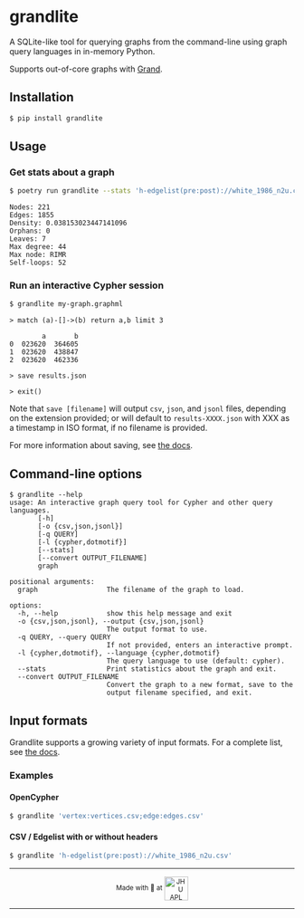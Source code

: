 # grandlite

A SQLite-like tool for querying graphs from the command-line using graph query languages in in-memory Python.

Supports out-of-core graphs with [Grand](https://github.com/aplbrain/grand).

## Installation

```bash
$ pip install grandlite
```

## Usage

### Get stats about a graph

```bash
$ poetry run grandlite --stats 'h-edgelist(pre:post)://white_1986_n2u.csv'
```

```
Nodes: 221
Edges: 1855
Density: 0.038153023447141096
Orphans: 0
Leaves: 7
Max degree: 44
Max node: RIMR
Self-loops: 52
```

### Run an interactive Cypher session

```bash
$ grandlite my-graph.graphml
```

```cypher
> match (a)-[]->(b) return a,b limit 3

        a       b
0  023620  364605
1  023620  438847
2  023620  462336

> save results.json

> exit()
```

Note that `save [filename]` will output `csv`, `json`, and `jsonl` files, depending on the extension provided; or will default to `results-XXXX.json` with XXX as a timestamp in ISO format, if no filename is provided.

For more information about saving, see [the docs](./docs/Saving).

## Command-line options

```
$ grandlite --help
usage: An interactive graph query tool for Cypher and other query languages.
       [-h]
       [-o {csv,json,jsonl}]
       [-q QUERY]
       [-l {cypher,dotmotif}]
       [--stats]
       [--convert OUTPUT_FILENAME]
       graph

positional arguments:
  graph                 The filename of the graph to load.

options:
  -h, --help            show this help message and exit
  -o {csv,json,jsonl}, --output {csv,json,jsonl}
                        The output format to use.
  -q QUERY, --query QUERY
                        If not provided, enters an interactive prompt.
  -l {cypher,dotmotif}, --language {cypher,dotmotif}
                        The query language to use (default: cypher).
  --stats               Print statistics about the graph and exit.
  --convert OUTPUT_FILENAME
                        Convert the graph to a new format, save to the
                        output filename specified, and exit.
```

## Input formats

Grandlite supports a growing variety of input formats. For a complete list, see [the docs](./docs/Input-Formats.d).

### Examples

#### OpenCypher

```bash
$ grandlite 'vertex:vertices.csv;edge:edges.csv'
```

#### CSV / Edgelist with or without headers

```bash
$ grandlite 'h-edgelist(pre:post)://white_1986_n2u.csv'
```

---

<p align='center'><small>Made with 💙 at <a href='http://www.jhuapl.edu/'><img alt='JHU APL' align='center' src='https://user-images.githubusercontent.com/693511/62956859-a967ca00-bdc1-11e9-998e-3888e8a24e86.png' height='42px'></a></small></p>

---
